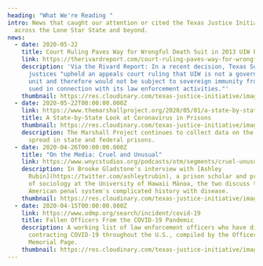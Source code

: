 ```yaml
---
heading: "What We're Reading "
intro: News that caught our attention or cited the Texas Justice Initiative from
  across the Lone Star State and beyond.
news:
  - date: 2020-05-22
    title: Court Ruling Paves Way for Wrongful Death Suit in 2013 UIW Police Shooting
    link: https://therivardreport.com/court-ruling-paves-way-for-wrongful-death-suit-in-2013-uiw-police-shooting/
    description: 'Via the Rivard Report: In a recent decision, Texas Supreme Court
      justices "upheld an appeals court ruling that UIW is not a governmental
      unit and therefore would not be subject to sovereign immunity from being
      sued in connection with its law enforcement activities."'
    thumbnail: https://res.cloudinary.com/texas-justice-initiative/image/upload/v1590523129/rivardlogotag180_rtyyzi.png
  - date: 2020-05-22T00:00:00.000Z
    link: https://www.themarshallproject.org/2020/05/01/a-state-by-state-look-at-coronavirus-in-prisons
    title: A State-by-State Look at Coronavirus in Prisons
    thumbnail: https://res.cloudinary.com/texas-justice-initiative/image/upload/v1586892377/MarshallProject_lmb4cn.png
    description: The Marshall Project continues to collect data on the coronavirus'
      spread in state and federal prisons.
  - date: 2020-04-26T00:00:00.000Z
    title: "On the Media: Cruel and Unusual"
    link: https://www.wnycstudios.org/podcasts/otm/segments/cruel-unusual-on-the-media?utm_source=tw&utm_medium=spredfast&utm_content=sf121317985&utm_term=onthemedia&sf121317985=1
    description: In Brooke Gladstone's interview with [Ashley
      Rubin](https://twitter.com/ashleytrubin), a prison scholar and professor
      of sociology at the University of Hawaii Mānoa, the two discuss the
      American penal system's complicated history with disease.
    thumbnail: https://res.cloudinary.com/texas-justice-initiative/image/upload/v1587942875/onthemedia_h29w8d.png
  - date: 2020-04-15T00:00:00.000Z
    link: https://www.odmp.org/search/incident/covid-19
    title: Fallen Officers From the COVID-19 Pandemic
    description: A working list of law enforcement officers who have died after
      contracting COVID-19 throughout the U.S., compiled by the Officer Down
      Memorial Page.
    thumbnail: https://res.cloudinary.com/texas-justice-initiative/image/upload/v1586984973/ODMP_zc63bp.jpg
---
```

